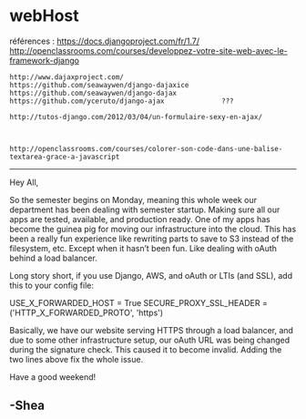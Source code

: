 webHost
=======

références :
	https://docs.djangoproject.com/fr/1.7/
	http://openclassrooms.com/courses/developpez-votre-site-web-avec-le-framework-django
	
	http://www.dajaxproject.com/
	https://github.com/seawaywen/django-dajaxice
	https://github.com/seawaywen/django-dajax
	https://github.com/yceruto/django-ajax				???
	
	http://tutos-django.com/2012/03/04/un-formulaire-sexy-en-ajax/
	
	
	
	http://openclassrooms.com/courses/colorer-son-code-dans-une-balise-textarea-grace-a-javascript
	
---------------------------------------	
Hey All,

So the semester begins on Monday, meaning this whole week our department has been dealing with semester startup.  Making sure all our apps are tested, available, and production ready.  One of my apps has become the guinea pig for moving our infrastructure into the cloud.  This has been a really fun experience like rewriting parts to save to S3 instead of the filesystem, etc.  Except when it hasn’t been fun.  Like dealing with oAuth behind a load balancer.

Long story short, if you use Django, AWS, and oAuth or LTIs (and SSL), add this to your config file:

USE_X_FORWARDED_HOST = True
SECURE_PROXY_SSL_HEADER = ('HTTP_X_FORWARDED_PROTO', 'https')

Basically, we have our website serving HTTPS through a load balancer, and due to some other infrastructure setup, our oAuth URL was being changed during the signature check.  This caused it to become invalid.  Adding the two lines above fix the whole issue.

Have a good weekend!

-Shea
---------------------------------------